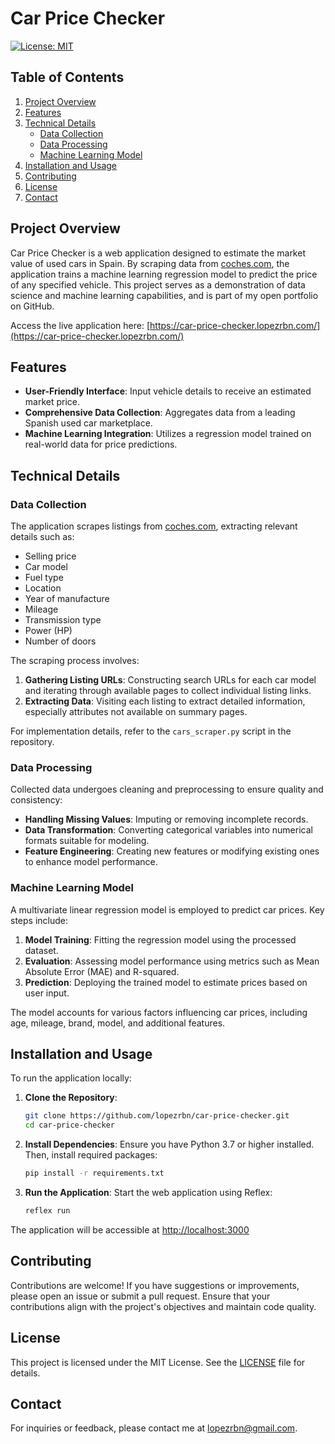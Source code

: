# Car Price Checker

[![License: MIT](https://img.shields.io/badge/License-MIT-yellow.svg)](https://opensource.org/licenses/MIT)

## Table of Contents

1. [Project Overview](#project-overview)
2. [Features](#features)
3. [Technical Details](#technical-details)
   - [Data Collection](#data-collection)
   - [Data Processing](#data-processing)
   - [Machine Learning Model](#machine-learning-model)
4. [Installation and Usage](#installation-and-usage)
5. [Contributing](#contributing)
6. [License](#license)
7. [Contact](#contact)

## Project Overview

Car Price Checker is a web application designed to estimate the market value of used cars in Spain. By scraping data from [coches.com](https://www.coches.com/), the application trains a machine learning regression model to predict the price of any specified vehicle. This project serves as a demonstration of data science and machine learning capabilities, and is part of my open portfolio on GitHub.

Access the live application here: [https://car-price-checker.lopezrbn.com/](https://car-price-checker.lopezrbn.com/)

## Features

- **User-Friendly Interface**: Input vehicle details to receive an estimated market price.
- **Comprehensive Data Collection**: Aggregates data from a leading Spanish used car marketplace.
- **Machine Learning Integration**: Utilizes a regression model trained on real-world data for price predictions.

## Technical Details

### Data Collection

The application scrapes listings from [coches.com](https://www.coches.com/), extracting relevant details such as:

- Selling price
- Car model
- Fuel type
- Location
- Year of manufacture
- Mileage
- Transmission type
- Power (HP)
- Number of doors

The scraping process involves:

1. **Gathering Listing URLs**: Constructing search URLs for each car model and iterating through available pages to collect individual listing links.
2. **Extracting Data**: Visiting each listing to extract detailed information, especially attributes not available on summary pages.

For implementation details, refer to the `cars_scraper.py` script in the repository.

### Data Processing

Collected data undergoes cleaning and preprocessing to ensure quality and consistency:

- **Handling Missing Values**: Imputing or removing incomplete records.
- **Data Transformation**: Converting categorical variables into numerical formats suitable for modeling.
- **Feature Engineering**: Creating new features or modifying existing ones to enhance model performance.

### Machine Learning Model

A multivariate linear regression model is employed to predict car prices. Key steps include:

1. **Model Training**: Fitting the regression model using the processed dataset.
2. **Evaluation**: Assessing model performance using metrics such as Mean Absolute Error (MAE) and R-squared.
3. **Prediction**: Deploying the trained model to estimate prices based on user input.

The model accounts for various factors influencing car prices, including age, mileage, brand, model, and additional features.

## Installation and Usage

To run the application locally:

1. **Clone the Repository**:
   ```bash
   git clone https://github.com/lopezrbn/car-price-checker.git
   cd car-price-checker

2. **Install Dependencies**: Ensure you have Python 3.7 or higher installed. Then, install required packages:
    ```bash
    pip install -r requirements.txt

3. **Run the Application**: Start the web application using Reflex:
    ```bash
    reflex run

The application will be accessible at [http://localhost:3000](http://localhost:3000)

## Contributing

Contributions are welcome! If you have suggestions or improvements, please open an issue or submit a pull request. Ensure that your contributions align with the project's objectives and maintain code quality.

## License

This project is licensed under the MIT License. See the [LICENSE](https://github.com/lopezrbn/car-price-checker/blob/main/LICENSE) file for details.

## Contact

For inquiries or feedback, please contact me at <lopezrbn@gmail.com>.
